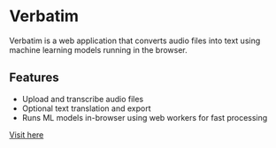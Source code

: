 # Verbatim

Verbatim is a web application that converts audio files into text using machine learning models running in the browser.

## Features
- Upload and transcribe audio files
- Optional text translation and export
- Runs ML models in-browser using web workers for fast processing

[Visit here](https://mayank-surti.github.io/Verbatim/)
